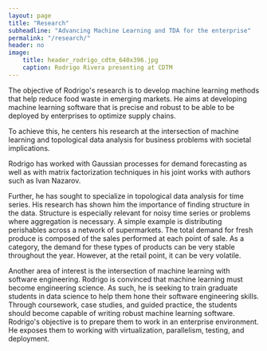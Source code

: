 ```yaml
---
layout: page
title: "Research"
subheadline: "Advancing Machine Learning and TDA for the enterprise"
permalink: "/research/"
header: no
image:
    title: header_rodrigo_cdtm_640x396.jpg
    caption: Rodrigo Rivera presenting at CDTM
---
```


The objective of Rodrigo's research is to develop machine learning methods that help reduce food waste in emerging markets. He aims at developing machine learning software that is precise and robust to be able to be deployed by enterprises to optimize supply chains.

To achieve this, he centers his research at the intersection of machine learning and topological data analysis for business problems with societal implications.

Rodrigo has worked with Gaussian processes for demand forecasting as well as with matrix factorization techniques in his joint works with authors such as Ivan Nazarov.

Further, he has sought to specialize in topological data analysis for time series. His research has shown him the importance of finding structure in the data. Structure is especially relevant for noisy time series or problems where aggregation is necessary. 
A simple example is distributing perishables across a network of supermarkets. The total demand for fresh produce is composed of the sales performed at each point of sale. As a category, the demand for these types of products can be very stable throughout the year. However, at the retail point, it can be very volatile.

Another area of interest is the intersection of machine learning with software engineering. Rodrigo is convinced that machine learning must become engineering science. As such, he is seeking to train graduate students in data science to help them hone their software engineering skills.
Through coursework, case studies, and guided practice, the students should become capable of writing robust machine learning software.
Rodrigo's objective is to prepare them to work in an enterprise environment. He exposes them to working with virtualization, parallelism, testing, and deployment.

